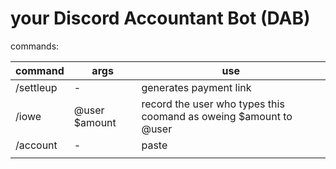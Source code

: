 # your Discord Accountant Bot (DAB)

commands:

| command   | args          | use                                                               |
| --------- | ------------- | ----------------------------------------------------------------- |
| /settleup | -             | generates payment link                                            |
| /iowe     | @user $amount | record the user who types this coomand as oweing $amount to @user |
| /account  | -             | paste                                                             |
|           |               |                                                                   |
